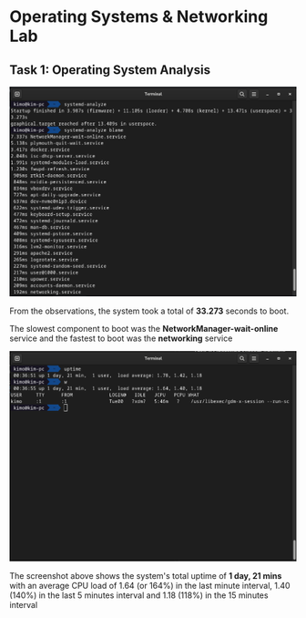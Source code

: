 # Operating Systems & Networking Lab

## Task 1: Operating System Analysis

![boot-reference](./assets/boot-reference.png)

From the observations, the system took a total of **33.273** seconds to boot.

The slowest component to boot was the **NetworkManager-wait-online** service and the fastest to boot was the **networking** service

![uptime-reference](./assets/uptime-reference.png)

The screenshot above shows the system's total uptime of **1 day, 21 mins** with an average CPU load of 1.64 (or 164%) in the last minute interval, 1.40 (140%) in the last 5 minutes interval and 1.18 (118%) in the 15 minutes interval

